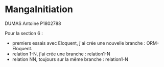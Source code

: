 # MangaInitiation

DUMAS Antoine P1802788

Pour la section 6 : 
 - premiers essais avec Eloquent, j'ai crée une nouvelle branche : ORM-Eloquent.
 - relation 1-N, j'ai crée une branche : relation1-N
 - relation NN, toujours sur la même branche : relation1-N
